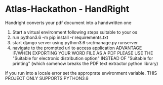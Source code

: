 # Atlas-Hackathon - HandRight
Handright converts your pdf document into a handwritten one

1. Start a virtual environment following steps suitable to your os
2. run python3.6 -m pip install -r requirements.txt
3. start django server using python3.6 src/manage.py runserver
3. navigate to the prompted url to access application
ADVANTAGE
IF/WHEN EXPORTING YOUR WORD FILE AS A PDF PLEASE USE THE "Suitable for electronic distribution option" INSTEAD OF "Suitable for printing" (which somehow breaks the PDF text extractor python library)

If you run into a locale error set the approprate environment variable.
THIS PROJECT ONLY SUPPORTS PYTHON3.6
